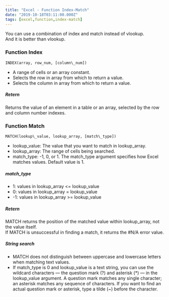 ```yaml
---
title: "Excel - Function Index-Match"
date: "2019-10-18T03:11:00.000Z"
tags: [excel,function,index-match]
---
```


You can use a combination of index and match instead of vlookup.  
And it is better than vlookup.

### Function Index
```
INDEX(array, row_num, [column\_num])
```
* A range of cells or an array constant.
* Selects the row in array from which to return a value.
* Selects the column in array from which to return a value.

##### Retern
Returns the value of an element in a table or an array, selected by the row and column number indexes.

### Function Match
```
MATCH(lookup\_value, lookup_array, [match\_type])
```
* lookup\_value: The value that you want to match in lookup\_array.
* lookup\_array: The range of cells being searched.
* match\_type: -1, 0, or 1. The match_type argument specifies how Excel matches values. Default value is 1.

##### match_type
* 1: values in lookup\_array <= lookup\_value
* 0: values in lookup\_array = lookup\_value
* -1: values in lookup\_array >= lookup\_value

##### Retern
MATCH returns the position of the matched value within lookup\_array, not the value itself.  
If MATCH is unsuccessful in finding a match, it returns the \#N/A error value.

##### String search
* MATCH does not distinguish between uppercase and lowercase letters when matching text values.
* If match_type is 0 and lookup_value is a text string, you can use the wildcard characters — the question mark (?) and asterisk (\*) — in the lookup_value argument. A question mark matches any single character; an asterisk matches any sequence of characters. If you want to find an actual question mark or asterisk, type a tilde (~) before the character.
